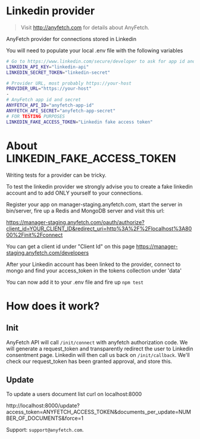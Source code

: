 # Linkedin provider
> Visit http://anyfetch.com for details about AnyFetch.

AnyFetch provider for connections stored in Linkedin

You will need to populate your local .env file with the following variables

```bash
# Go to https://www.linkedin.com/secure/developer to ask for app id and secret
LINKEDIN_API_KEY="linkedin-api"
LINKEDIN_SECRET_TOKEN="linkedin-secret"

# Provider URL, most probably https://your-host
PROVIDER_URL="https://your-host"
-
# AnyFetch app id and secret
ANYFETCH_API_ID="anyfetch-app-id"
ANYFETCH_API_SECRET="anyfetch-app-secret"
# FOR TESTING PURPOSES
LINKEDIN_FAKE_ACCESS_TOKEN="Linkedin fake access token"
```

# About LINKEDIN_FAKE_ACCESS_TOKEN

Writing tests for a provider can be tricky.

To test the linkedin provider we strongly advise you to create a fake linkedin account and to add ONLY yourself to your connections.

Register your app on manager-staging.anyfetch.com, start the server in bin/server, fire up a Redis and MongoDB server and visit this url:

https://manager-staging.anyfetch.com/oauth/authorize?client_id=YOUR_CLIENT_ID&redirect_uri=http%3A%2F%2Flocalhost%3A8000%2Finit%2Fconnect

You can get a client id under "Client Id" on this page https://manager-staging.anyfetch.com/developers

After your Linkedin account has been linked to the provider, connect to mongo and find your access_token in the tokens collection under 'data'

You can now add it to your .env file and fire up `npm test`


# How does it work?
## Init
AnyFetch API will call `/init/connect` with anyfetch authorization code. We will generate a request_token and transparently redirect the user to Linkedin consentment page.
Linkedin will then call us back on `/init/callback`. We'll check our request_token has been granted approval, and store this.

## Update
To update a users document list curl on localhost:8000

http://localhost:8000/update?access_token=ANYFETCH_ACCESS_TOKEN&documents_per_update=NUMBER_OF_DOCUMENTS&force=1

Support: `support@anyfetch.com`.
